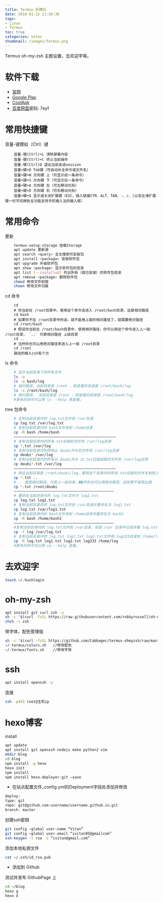 ```yaml
---
title: Termux 折腾记
date: 2018-01-22 11:58:38
tags:
- Linux
- Termux
toc: true
categories: notes
thumbnail: /images/Termux.png
---
```

Termux oh-my-zsh 主题设置，去欢迎字等。
<!--more-->

# 软件下载
- [官网](https://termux.com)
- [Google Play](https://play.google.com/store/apps/details?id=com.termux)
- [CoolApk](https://www.coolapk.com/apk/com.termux)
- [百度网盘]( https://pan.baidu.com/s/1zNrdz8Doed0wIob7bftXwQ)密码: 7eyf

# 常用快捷键
音量-键模拟（Ctrl）键
```
    音量-键(Ctrl)+L 清除屏幕内容
    音量-键(Ctrl)+C 终止当前操作
    音量-键(Ctrl)D 退出当前会话session
    音量+键+D Tab键（可自动补全命令或文件名）
    音量+键+W 方向键 上（可显示前一条命令）
    音量+键+S 方向键 下（可显示后一条命令）
    音量+键+A 方向键 左（可左移动光标）
    音量+键+D 方向键 右（可右移动光标）
    音量+键+Q 显示或关闭扩展键（ESC、插入链接CTR、ALT、TAB、-、/、|以及左滑扩展键一栏可切换到全功能支持手机输入法的输入框）
```

# 常用命令
更新
```bash
    termux-setup-storage 挂载Storage
    apt update 更新源
    apt search <query> 全文搜索可安装包
    apt install <package> 安装软件包
    apt upgrade 升级软件包
    apt show <package> 显示软件包的信息
    apt list [--installed] 列出所有（或已安装）的软件包信息
    apt remove <package> 删除软件包
    chmod 修改文件权限
    chown 修改文件归属
```
cd 命令
```
    cd
    # 你当前在 /root目录中，使用这个命令会进入 /root/bash目录，这是相对路径
    cd bash
    # 如果你不在 /root目录中的话，就不能用上面的相对路径了，就需要绝对路径
    cd /root/bash
    # 假设你当前在 /root/bash目录中，使用相对路径，你可以用这个命令进入上一级 /root目录， `..` 代表相对路径 上级目录
    cd ..
    # 当然你也可以用绝对路径来进入上一级 /root目录
    cd /root
    路径的输入zsh有个方
```

ls 命令
```bash
    # 显示当前目录下的所有文件
    ls -a
    ls -a bash/log
    # 相对路径，当前目录是 /root ，欲查看的目录是 /root/bash/log
    ls -a /root/bash/log
    # 绝对路径， 当前目录是 /root ，欲查看的目录是 /root/bash/log
    #更多的命令可以用 ls --help 来查看。
```

tree 包命令
```bash
    # 复制当前目录内的 log.txt文件到 /var目录
    cp log.txt /var/log.txt
    # 复制当前目录内的 bash文件夹到 /home目录
    cp -R bash /home/bash
    ———————————————————————————————————————————————
    # 复制当前目录内的所有.txt后缀的文件到 /var/log目录
    cp *.txt /var/log
    # 复制当前目录内的所有以 doubi开头的文件到 /var/log目录
    cp doubi* /var/log
    # 复制当前目录内的所有以 doubi开头 以.txt后缀结尾的文件到 /var/log目录
    cp doubi*.txt /var/log
    ———————————————————————————————————————————————
    # 假设当前目录是 /root/doubi/log，要把这个目录中的所有.txt后缀的文件复制到上一级目录 /root/doubi，那么这样做
    cp *.txt ..
    # .. 就是相对路径，代表上一级目录，��然你也可以用绝对路径，这样更不容易出错
    cp *.txt /root/doubi
    ——————————————————————————————————————————————
    # 重命名当前目录内的 log.txt文件为 log2.txt
    cp log.txt log2.txt
    # 复制当前目录内的 log.txt文件到 /var目录并重命名为 log1.txt
    cp log.txt /var/log1.txt
    # 复制当前目录内的 bash文件夹到 /home目录并重命名为 bash2
    cp -R bash /home/bash2
    ——————————————————————————————————————————————
    #复制当前目录内的 log.txt文件到 /var目录，但是 /var 目录中已经存着 log.txt，那么会提示 cp: overwrite `/var/log.txt'? 可以用 -f 强制覆盖
    cp -f log /var/log.txt
    # 复制当前目录内的 log.txt log1.txt log2.txt文件和 log233目录到 /home/log目录中
    cp -R log.txt log1.txt log2.txt log233 /home/log
    #更多的命令可以用 cp --help 查看。
```

# 去欢迎字
```bash
touch ~/.hushlogin
```

# oh-my-zsh
```bash
apt install git curl zsh -y
sh -c "$(curl -fsSL https://raw.githubusercontent.com/robbyrussell/oh-my-zsh/master/tools/install.sh)"
chsh -s zsh
```

带字体，配色管理版
```bash
sh -c "$(curl -fsSL https://github.com/Cabbagec/termux-ohmyzsh/raw/master/install.sh)" //安装
~/.termux/colors.sh   //修改配色
~/.termux/fonts.sh    //修改字体
```

# ssh
```bash
apt install openssh -y
```

连接
```bash 
ssh -p443 root@主机ip
```


# hexo博客
install
```bash
apt update
apt install git openssh nodejs make python2 vim
mkdir blog
cd blog
npm install -g hexo
hexo init
npm install
npm install hexo-deployer-git –save
```

- 在站点配置文件_config.yml的Deployment字段处添加并修改

```bash
deploy:
type: git
repo: git@github.com:username/username.github.io.git
branch: master
```

创建ssh密钥
```bash
git config –global user.name “Vitan”
git config –global user.email “ivitan95@gmailcom”
ssh-keygen -t rsa -C “ivitan@gmail.com”
```

添加本地私钥文件
```bash
cat ~/.ssh/id_rsa.pub
```
- 添加到 Github

测试并发布 GithubPage 上
```bash
cd ~/blog
hexo g
hexo d
```
